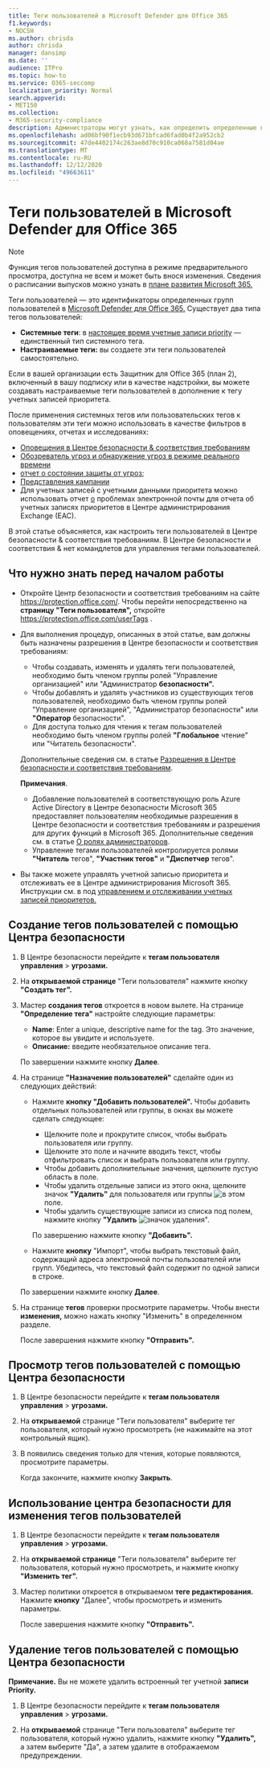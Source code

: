 ```yaml
---
title: Теги пользователей в Microsoft Defender для Office 365
f1.keywords:
- NOCSH
ms.author: chrisda
author: chrisda
manager: dansimp
ms.date: ''
audience: ITPro
ms.topic: how-to
ms.service: O365-seccomp
localization_priority: Normal
search.appverid:
- MET150
ms.collection:
- M365-security-compliance
description: Администраторы могут узнать, как определить определенные группы пользователей с помощью тегов пользователей в Microsoft Defender для Office 365 (план 2). Фильтрация тегов доступна для оповещений, отчетов и расследований в Microsoft Defender для Office 365, чтобы быстро определить помеченных пользователей.
ms.openlocfilehash: ad06bf90f1ecb93d671bfcad6fad0b4f2a952cb2
ms.sourcegitcommit: 47de4402174c263ae8d70c910ca068a7581d04ae
ms.translationtype: MT
ms.contentlocale: ru-RU
ms.lasthandoff: 12/12/2020
ms.locfileid: "49663611"
---
```

# <a name="user-tags-in-microsoft-defender-for-office-365"></a>Теги пользователей в Microsoft Defender для Office 365

> [!NOTE]
> Функция тегов пользователей доступна в режиме предварительного просмотра, доступна не всем и может быть внося изменения. Сведения о расписании выпусков можно узнать в [плане развития Microsoft 365.](https://www.microsoft.com/microsoft-365/roadmap)

Теги пользователей — это идентификаторы определенных групп пользователей в [Microsoft Defender для Office 365.](office-365-atp.md) Существует два типа тегов пользователей:

- **Системные теги**: в [настоящее время учетные записи priority](https://docs.microsoft.com/microsoft-365/admin/setup/priority-accounts) — единственный тип системного тега.
- **Настраиваемые теги:** вы создаете эти теги пользователей самостоятельно.

Если в вашей организации есть Защитник для Office 365 (план 2), включенный в вашу подписку или в качестве надстройки, вы можете создавать настраиваемые теги пользователей в дополнение к тегу учетных записей приоритета.

После применения системных тегов или пользовательских тегов к пользователям эти теги можно использовать в качестве фильтров в оповещениях, отчетах и исследованиях:

- [Оповещения в Центре безопасности & соответствия требованиям](alerts.md)
- [Обозреватель угроз и обнаружение угроз в режиме реального времени](threat-explorer.md)
- [отчет о состоянии защиты от угроз](view-email-security-reports.md#threat-protection-status-report);
- [Представления кампании](campaigns.md)
- Для учетных записей с учетными данными приоритета можно использовать отчет [о](https://docs.microsoft.com/exchange/monitoring/mail-flow-reports/mfr-email-issues-for-priority-accounts-report) проблемах электронной почты для отчета об учетных записях приоритетов в Центре администрирования Exchange (EAC).

В этой статье объясняется, как настроить теги пользователей в Центре безопасности & соответствия требованиям. В Центре безопасности и соответствия & нет командлетов для управления тегами пользователей.

## <a name="what-do-you-need-to-know-before-you-begin"></a>Что нужно знать перед началом работы

- Откройте Центр безопасности и соответствия требованиям на сайте <https://protection.office.com/>. Чтобы перейти непосредственно на **страницу "Теги пользователя",** откройте <https://protection.office.com/userTags> .

- Для выполнения процедур, описанных в этой статье, вам должны быть назначены разрешения в Центре безопасности и соответствия требованиям:
  - Чтобы создавать, изменять и удалять теги пользователей, необходимо  быть членом группы ролей "Управление организацией" или "Администратор **безопасности".**
  - Чтобы добавлять и удалять участников из существующих тегов пользователей, необходимо быть членом группы ролей "Управление организацией", "Администратор безопасности" или **"Оператор** безопасности".
  - Для доступа только для чтения к тегам пользователей необходимо быть  членом группы ролей **"Глобальное** чтение" или "Читатель безопасности".

  Дополнительные сведения см. в статье [Разрешения в Центре безопасности и соответствия требованиям](permissions-in-the-security-and-compliance-center.md).

  **Примечания**.

  - Добавление пользователей в соответствующую роль Azure Active Directory в Центре безопасности Microsoft 365 предоставляет пользователям необходимые разрешения в Центре безопасности и соответствия требованиям _и_ разрешения для других функций в Microsoft 365. Дополнительные сведения см. в статье [О ролях администраторов](https://docs.microsoft.com/microsoft-365/admin/add-users/about-admin-roles).
  - Управление тегами пользователей контролируется ролями **"Читатель** тегов", **"Участник тегов"** и **"Диспетчер** тегов".

- Вы также можете управлять учетной записью приоритета и отслеживать ее в Центре администрирования Microsoft 365. Инструкции см. в под [управлением и отслеживании учетных записей приоритетов.](https://docs.microsoft.com/microsoft-365/admin/setup/priority-accounts)

## <a name="use-the-security-center-to-create-user-tags"></a>Создание тегов пользователей с помощью Центра безопасности

1. В Центре безопасности перейдите к **тегам пользователя управления** \> **угрозами.**

2. На **открываемой странице** "Теги пользователя" нажмите кнопку **"Создать тег".**

3. Мастер **создания тегов** откроется в новом вылете. На странице **"Определение тега"** настройте следующие параметры:
   - **Name**: Enter a unique, descriptive name for the tag. Это значение, которое вы увидите и используете.
   - **Описание:** введите необязательное описание тега.

   По завершении нажмите кнопку **Далее**.

4. На странице **"Назначение пользователей"** сделайте один из следующих действий:

   - Нажмите **кнопку "Добавить пользователей".** Чтобы добавить отдельных пользователей или группы, в окнах вы можете сделать следующее:
     - Щелкните поле и прокрутите список, чтобы выбрать пользователя или группу.
     - Щелкните это поле и начните вводить текст, чтобы отфильтровать список и выбрать пользователя или группу.
     - Чтобы добавить дополнительные значения, щелкните пустую область в поле.
     - Чтобы удалить отдельные записи из этого окна, щелкните значок **"Удалить"** для пользователя или группы ![ в этом ](../../media/scc-remove-icon.png) поле.
     - Чтобы удалить существующие записи из списка под полем, нажмите кнопку **"Удалить** ![ значок удаления". ](../../media/scc-remove-icon.png)

     По завершению нажмите кнопку **"Добавить".**

   - Нажмите **кнопку** "Импорт", чтобы выбрать текстовый файл, содержащий адреса электронной почты пользователей или групп. Убедитесь, что текстовый файл содержит по одной записи в строке.

   По завершении нажмите кнопку **Далее**.

5. На странице **тегов** проверки просмотрите параметры. Чтобы внести **изменения,** можно нажать кнопку "Изменить" в определенном разделе.

   После завершения нажмите кнопку **"Отправить".**

## <a name="use-the-security-center-to-view-user-tags"></a>Просмотр тегов пользователей с помощью Центра безопасности

1. В Центре безопасности перейдите к **тегам пользователя управления** \> **угрозами.**

2. На **открываемой** странице "Теги пользователя" выберите тег пользователя, который нужно просмотреть (не нажимайте на этот контрольный ящик).

3. В появились сведения только для чтения, которые появляются, просмотрите параметры.

   Когда закончите, нажмите кнопку **Закрыть**.

## <a name="use-the-security-center-to-modify-user-tags"></a>Использование центра безопасности для изменения тегов пользователей

1. В Центре безопасности перейдите к **тегам пользователя управления** \> **угрозами.**

2. На **открываемой странице** "Теги пользователя" выберите тег пользователя, который нужно просмотреть, и нажмите кнопку **"Изменить тег".**

3. Мастер политики откроется в открываемом **теге редактирования.** Нажмите **кнопку** "Далее", чтобы просмотреть и изменить параметры.

   После завершения нажмите кнопку **"Отправить".**

## <a name="use-the-security-center-to-remove-user-tags"></a>Удаление тегов пользователей с помощью Центра безопасности

**Примечание.** Вы не можете удалить встроенный тег учетной **записи Priority.**

1. В Центре безопасности перейдите к **тегам пользователя управления** \> **угрозами.**

2. На **открываемой** странице "Теги пользователя" выберите тег пользователя, который нужно удалить, нажмите кнопку **"Удалить",** а затем выберите "Да", а затем удалите в отображаемом предупреждении. 
